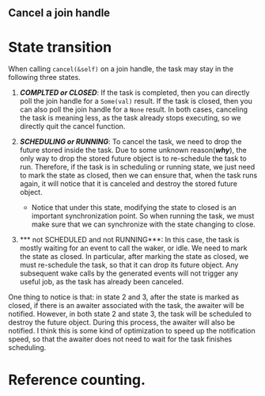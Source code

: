 ## Cancel a join handle

# State transition

When calling ```cancel(&self)``` on a join handle, the task may stay in the following three states.

1. ***COMPLTED or CLOSED***: If the task is completed, then you can directly poll the join handle for a ```Some(val)``` result. If the task is closed, then you can also poll the join handle for a ```None``` result. In both cases, canceling the task is meaning less, as the task already stops executing, so we directly quit the cancel function.

2. ***SCHEDULING or RUNNING***: To cancel the task, we need to drop the future stored inside the task. Due to some unknown reason(***why***), the only way to drop the stored future object is to re-schedule the task to run. Therefore, if the task is in scheduling or running state, we just need to mark the state as closed, then we can ensure that, when the task runs again, it will notice that it is canceled and destroy the stored future object. 

    +  Notice that under this state, modifying the state to closed is an important synchronization point. So when running the task, we must make sure that we can synchronize with the state changing to close.

3. *** not SCHEDULED and not RUNNING***: In this case, the task is mostly waiting for an event to call the waker, or idle. We need to mark the state as closed. In particular, after marking the state as closed, we must re-schedule the task, so that it can drop its future object. Any subsequent wake calls by the generated events will not trigger any useful job, as the task has already been canceled.

One thing to notice is that: in state 2 and 3, after the state is marked as closed, if there is an awaiter associated with the task, the awaiter will be notified. However, in both state 2 and state 3, the task will be scheduled to destroy the future object. During this process, the awaiter will also be notified. I think this is some kind of optimization to speed up the notification speed, so that the awaiter does not need to wait for the task finishes scheduling.

# Reference counting.